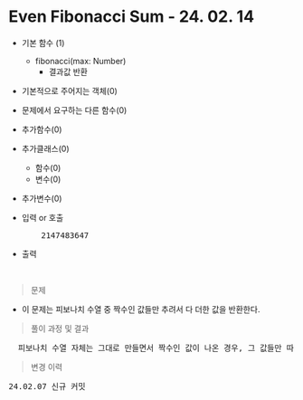 # Even Fibonacci Sum - 24. 02. 14

- 기본 함수 (1)
  - fibonacci(max: Number)
    - 결과값 반환
- 기본적으로 주어지는 객체(0)
- 문제에서 요구하는 다른 함수(0)
- 추가함수(0)
- 추가클래스(0)
  - 함수(0)
  - 변수(0)
- 추가변수(0)

- 입력 or 호출
  <pre>
      2147483647
  </pre>
 
- 출력
  <pre>
    
  </pre>

> 문제
  - 이 문제는 피보나치 수열 중 짝수인 값들만 추려서 다 더한 값을 반환한다.

> 풀이 과정 및 결과
<pre>
  피보나치 수열 자체는 그대로 만들면서 짝수인 값이 나온 경우, 그 값들만 따로 다른 변수에 더한다.
</pre>

>변경 이력
<pre>
24.02.07 신규 커밋
</pre>